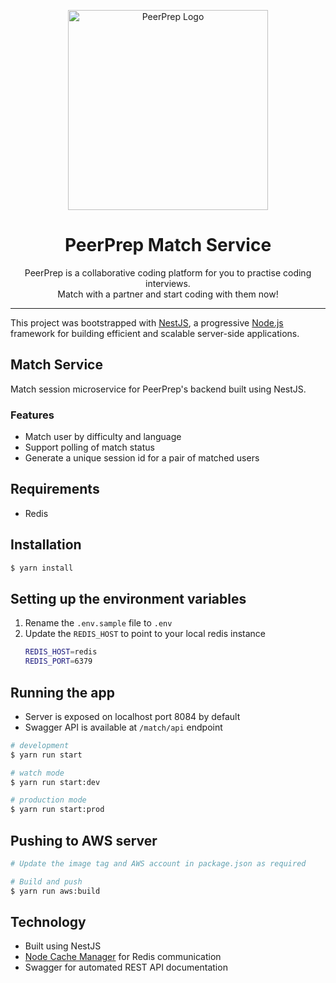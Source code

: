 <p align="center">
  <img src="../../frontend/build/peerprep.svg" width="320" alt="PeerPrep Logo" />
</p>
<h1 align="center">PeerPrep Match Service</h1>
<p align="center">PeerPrep is a collaborative coding platform for you to practise coding interviews. <br/>Match with a partner and start coding with them now!</p>

---

This project was bootstrapped with [NestJS](https://nestjs.com/), a progressive <a href="http://nodejs.org" target="_blank">Node.js</a> framework for building efficient and scalable server-side applications.</p>

## Match Service

Match session microservice for PeerPrep's backend built using NestJS. 

### Features
* Match user by difficulty and language
* Support polling of match status
* Generate a unique session id for a pair of matched users

## Requirements
* Redis

## Installation

```bash
$ yarn install
```

## Setting up the environment variables
1. Rename the `.env.sample` file to `.env`
2. Update the `REDIS_HOST` to point to your local redis instance
    ``` bash
    REDIS_HOST=redis
    REDIS_PORT=6379
    ```

## Running the app

* Server is exposed on localhost port 8084 by default
* Swagger API is available at `/match/api` endpoint
```bash
# development
$ yarn run start

# watch mode
$ yarn run start:dev

# production mode
$ yarn run start:prod
```

## Pushing to AWS server

```bash
# Update the image tag and AWS account in package.json as required

# Build and push
$ yarn run aws:build
```

## Technology
* Built using NestJS
* [Node Cache Manager](https://github.com/BryanDonovan/node-cache-manager#readme) for Redis communication
* Swagger for automated REST API documentation